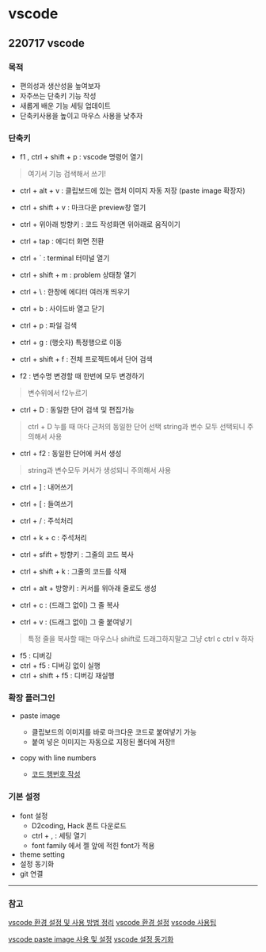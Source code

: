 # vscode 
## 220717 vscode 
### 목적
* 편의성과 생산성을 높여보자 
* 자주쓰는 단축키 기능 작성
* 새롭게 배운 기능 세팅 업데이트
* 단축키사용을 높이고 마우스 사용을 낮추자


### 단축키
* f1 , ctrl + shift + p : vscode 명령어 열기
>여기서 기능 검색해서 쓰기!

* ctrl + alt + v : 클립보드에 있는 캡처 이미지 자동 저장 (paste image 확장자)
* ctrl + shift + v : 마크다운 preview창 열기

* ctrl + 위아래 방향키 : 코드 작성화면 위아래로 움직이기
* ctrl + tap : 에디터 화면 전환
* ctrl + ` : terminal 터미널 열기
* ctrl + shift + m : problem 상태창 열기 
* ctrl + \ : 한창에 에디터 여러개 띄우기
* ctrl + b : 사이드바 열고 닫기
* ctrl + p : 파일 검색

* ctrl + g : (행숫자) 특정행으로 이동
* ctrl + shift + f : 전체 프로젝트에서 단어 검색

* f2 : 변수명 변경할 때 한번에 모두 변경하기
>변수위에서 f2누르기

* ctrl + D : 동일한 단어 검색 및 편집가능
>ctrl + D 누를 때 마다 근처의 동일한 단어 선택
>string과 변수 모두 선택되니 주의해서 사용

* ctrl + f2 : 동일한 단어에 커서 생성
>string과 변수모두 커서가 생성되니 주의해서 사용

* ctrl + ] : 내어쓰기
* ctrl + [ : 들여쓰기

* ctrl + / : 주석처리
* ctrl + k + c : 주석처리

* ctrl + sfift + 방향키 : 그줄의 코드 복사
* ctrl + shift + k : 그줄의 코드를 삭재
* ctrl + alt + 방향키 : 커서를 위아래 줄로도 생성

* ctrl + c : (드래그 없이) 그 줄 복사
* ctrl + v : (드래그 없이) 그 줄 붙여넣기
>특정 줄을 복사할 때는 마우스나 shift로 드래그하지말고 그냥 ctrl c ctrl v 하자

* f5 : 디버깅
* ctrl + f5 : 디버깅 없이 실행
* ctrl + shift + f5 : 디버깅 재실행


### 확장 플러그인
* paste image
  * 클립보드의 이미지를 바로 마크다운 코드로 붙여넣기 가능
  * 붙여 넣은 이미지는 자동으로 지정된 폴더에 저장!!

* copy with line numbers
  * [코드 행번호 작성](https://bskyvision.com/entry/vscode-%EC%BD%94%EB%93%9C-%EB%B3%B5%EC%82%AC%ED%95%A0-%EB%95%8C-%ED%96%89-%EB%B2%88%ED%98%B8%EB%8F%84-%EA%B0%99%EC%9D%B4-%EB%B3%B5%EC%82%AC%ED%95%98%EB%8A%94-%EB%B0%A9%EB%B2%95?category=834665)

### 기본 설정
* font 설정
  * D2coding, Hack 폰트 다운로드
  * ctrl + , : 세팅 열기
  * font family 에서 젤 앞에 적힌 font가 적용
* theme setting
* 설정 동기화
* git 연결

---
### 참고
[vscode 환경 설정 및 사용 방법 정리](https://bimmermac.com/1242)
[vscode 환경 설정](https://gwonsungjun.github.io/articles/2018-06/vscodeSetting)
[vscode 사용팁](https://bskyvision.com/category/%EC%BD%94%EB%94%A9/vscode)

[vscode paste image 사용 및 설정](https://ux.stories.pe.kr/187)
[vscode 설정 동기화](https://ux.stories.pe.kr/238?category=748570)